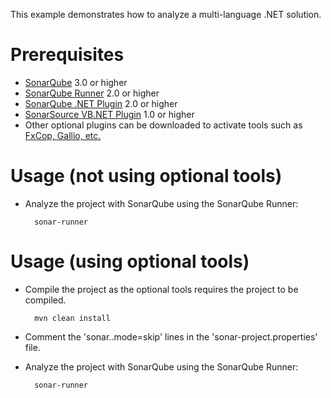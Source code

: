 This example demonstrates how to analyze a multi-language .NET solution.

Prerequisites
=============
* [SonarQube](http://www.sonarsource.org/downloads/) 3.0 or higher
* [SonarQube Runner](http://docs.codehaus.org/x/N4KxDQ) 2.0 or higher
* [SonarQube .NET Plugin](http://docs.codehaus.org/x/YID_Cw) 2.0 or higher
* [SonarSource VB.NET Plugin](http://www.sonarsource.com/products/plugins/languages/vbnet/) 1.0 or higher
* Other optional plugins can be downloaded to activate tools such as [FxCop, Gallio, etc.](http://docs.codehaus.org/x/YID_Cw)

Usage (not using optional tools)
==================================
* Analyze the project with SonarQube using the SonarQube Runner:

        sonar-runner

Usage (using optional tools)
==================================
* Compile the project as the optional tools requires the project to be compiled.

        mvn clean install
 
* Comment the 'sonar.<tool>.mode=skip' lines in the 'sonar-project.properties' file.
* Analyze the project with SonarQube using the SonarQube Runner:

        sonar-runner

